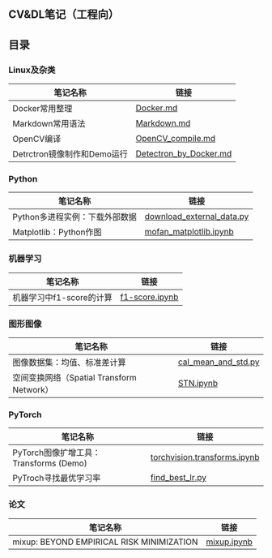 
## CV&DL笔记（工程向）



## 目录

### Linux及杂类
 笔记名称         |链接
---------------------------------|--------------
Docker常用整理        | [Docker.md](https://github.com/pascal1129/public_notes/blob/master/notes/Docker.md) 
Markdown常用语法     | [Markdown.md](https://github.com/pascal1129/public_notes/blob/master/notes/Markdown.md) 
OpenCV编译 | [OpenCV_compile.md](https://github.com/pascal1129/public_notes/blob/master/notes/OpenCV_compile.md) 
Detrctron镜像制作和Demo运行 | [Detectron_by_Docker.md](https://github.com/pascal1129/public_notes/blob/master/notes/Detectron_by_Docker.md) 

### Python
 笔记名称         |链接
---------------------------------|--------------
 Python多进程实例：下载外部数据 |[download_external_data.py](https://github.com/pascal1129/CV_Notes/blob/master/codes/download_external_data.py)
Matplotlib：Python作图        | [mofan_matplotlib.ipynb](https://github.com/pascal1129/CV_Notes/blob/master/codes/mofan_matplotlib.ipynb) 

### 机器学习

| 笔记名称                 | 链接                                                         |
| ------------------------ | ------------------------------------------------------------ |
| 机器学习中f1-score的计算 | [f1-score.ipynb](https://github.com/pascal1129/CV_Notes/blob/master/codes/f1-score.ipynb) |

### 图形图像

| 笔记名称                                  | 链接                                                         |
| ----------------------------------------- | ------------------------------------------------------------ |
| 图像数据集：均值、标准差计算              | [cal_mean_and_std.py](https://github.com/pascal1129/CV_Notes/blob/master/codes/cal_mean_and_std.py) |
| 空间变换网络（Spatial Transform Network） | [STN.ipynb](https://github.com/pascal1129/CV_Notes/blob/master/codes/STN.ipynb) |

### PyTorch

| 笔记名称                               | 链接                                                         |
| -------------------------------------- | ------------------------------------------------------------ |
| PyTorch图像扩增工具：Transforms (Demo) | [torchvision.transforms.ipynb](https://github.com/pascal1129/CV_Notes/blob/master/codes/torchvision.transforms.ipynb) |
| PyTroch寻找最优学习率                  | [find_best_lr.py](https://github.com/pascal1129/CV_Notes/blob/master/codes/find_best_lr.py) |

### 论文

| 笔记名称                                  | 链接                                                         |
| ----------------------------------------- | ------------------------------------------------------------ |
| mixup: BEYOND EMPIRICAL RISK MINIMIZATION | [mixup.ipynb](https://github.com/pascal1129/CV_Notes/blob/master/codes/mixup.ipynb) |



